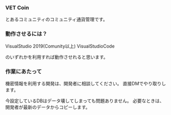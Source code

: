 ### VET Coin
とあるコミュニティのコミュニティ通貨管理です。

### 動作させるには？
VisualStudio 2019(Comunity以上)
VisualStudioCode

のいずれかを利用すれば動作させれると思います。

### 作業にあたって
機密情報を利用する開発は、開発者に相談してください。
直接DMでやり取りします。

今設定しているDBはデータ壊してしまっても問題ありません。
必要なときは、開発者が最新のデータからコピーします。
